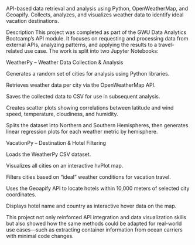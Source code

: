 API-based data retrieval and analysis using Python, OpenWeatherMap, and Geoapify. Collects, analyzes, and visualizes weather data to identify ideal vacation destinations.

Description
This project was completed as part of the GWU Data Analytics Bootcamp’s API module. It focuses on requesting and processing data from external APIs, analyzing patterns, and applying the results to a travel-related use case. The work is split into two Jupyter Notebooks:

WeatherPy – Weather Data Collection & Analysis

Generates a random set of cities for analysis using Python libraries.

Retrieves weather data per city via the OpenWeatherMap API.

Saves the collected data to CSV for use in subsequent analysis.

Creates scatter plots showing correlations between latitude and wind speed, temperature, cloudiness, and humidity.

Splits the dataset into Northern and Southern Hemispheres, then generates linear regression plots for each weather metric by hemisphere.

VacationPy – Destination & Hotel Filtering

Loads the WeatherPy CSV dataset.

Visualizes all cities on an interactive hvPlot map.

Filters cities based on “ideal” weather conditions for vacation travel.

Uses the Geoapify API to locate hotels within 10,000 meters of selected city coordinates.

Displays hotel name and country as interactive hover data on the map.

This project not only reinforced API integration and data visualization skills but also showed how the same methods could be adapted for real-world use cases—such as extracting container information from ocean carriers with minimal code changes.
